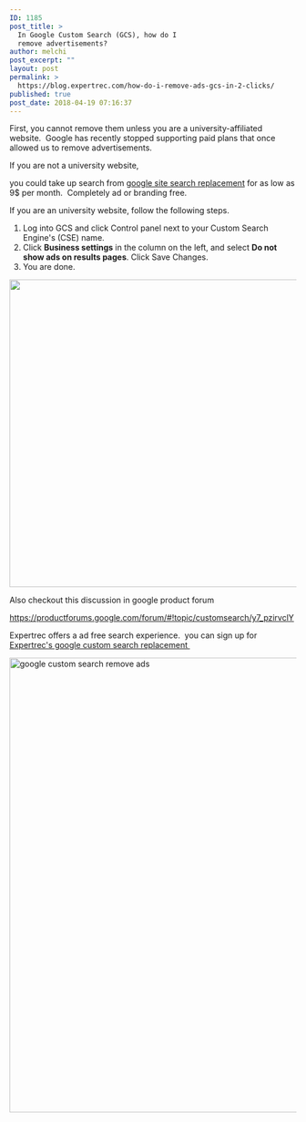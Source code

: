 ```yaml
---
ID: 1185
post_title: >
  In Google Custom Search (GCS), how do I
  remove advertisements?
author: melchi
post_excerpt: ""
layout: post
permalink: >
  https://blog.expertrec.com/how-do-i-remove-ads-gcs-in-2-clicks/
published: true
post_date: 2018-04-19 07:16:37
---
```

First, you cannot remove them unless you are a <span>university-affiliated website.  Google has recently stopped supporting paid plans that once allowed us to remove advertisements.</span>

If you are not a university website,

you could take up search from <a href="https://cse.expertrec.com/">google site search replacement</a> for as low as 9$ per month.  Completely ad or branding free.

If you are an university website, follow the following steps.
<ol>
 	<li>Log into GCS and click<span> </span><span class="menuitem">Control panel</span><span> </span>next to your Custom Search Engine's (CSE) name.</li>
 	<li>Click<span> </span><strong><span class="menuitem">Business settings</span></strong><span> </span>in the column on the left, and select<span> </span><strong><span class="menuitem">Do not show ads on results pages</span></strong>. Click<span> </span><span class="menuitem">Save Changes</span>.</li>
 	<li>You are done.</li>
</ol>
<img src="https://blog.expertrec.com/wp-content/uploads/2018/04/google-custom-search-remove-ads.png" alt="" width="958" height="540" class="alignnone size-full wp-image-1227" />

Also checkout this discussion in google product forum

<a href="https://productforums.google.com/forum/#!topic/customsearch/y7_pzirvclY">https://productforums.google.com/forum/#!topic/customsearch/y7_pzirvclY</a>

Expertrec offers a ad free search experience.  you can sign up for <a href="https://cse.expertrec.com/">Expertrec's google custom search replacement </a>

<img src="https://blog.expertrec.com/wp-content/uploads/2018/04/google-custom-search-alternative.png" alt="google custom search remove ads" width="1352" height="798" class="alignnone size-full wp-image-1228" />